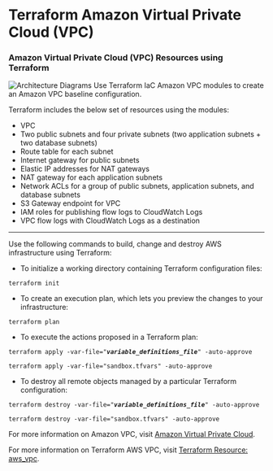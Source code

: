 # Terraform Amazon Virtual Private Cloud (VPC) 
### Amazon Virtual Private Cloud (VPC) Resources using Terraform

![Architecture Diagrams](https://user-images.githubusercontent.com/47545538/188021416-0acb01a1-f666-4cc1-9e9c-6888bb2e8435.jpg)
Use Terraform IaC Amazon VPC modules to create an Amazon VPC baseline configuration.

Terraform includes the below set of resources using the modules:
* VPC
* Two public subnets and four private subnets (two application subnets + two database subnets)
* Route table for each subnet
* Internet gateway for public subnets
* Elastic IP addresses for NAT gateways
* NAT gateway for each application subnets
* Network ACLs for a group of public subnets, application subnets, and database subnets
* S3 Gateway endpoint for VPC
* IAM roles for publishing flow logs to CloudWatch Logs
* VPC flow logs with CloudWatch Logs as a destination

___
Use the following commands to build, change and destroy AWS infrastructure using Terraform:
* To initialize a working directory containing Terraform configuration files:

<pre><code>terraform init</pre></code>

* To create an execution plan, which lets you preview the changes to your infrastructure:

<pre><code>terraform plan</pre></code>

* To execute the actions proposed in a Terraform plan:
<pre><code>terraform apply -var-file="<b><i>variable_definitions_file</b></i>" -auto-approve</pre></code>
<pre><code>terraform apply -var-file="sandbox.tfvars" -auto-approve</pre></code>

* To destroy all remote objects managed by a particular Terraform configuration:
<pre><code>terraform destroy -var-file="<b><i>variable_definitions_file</b></i>" -auto-approve</pre></code>
<pre><code>terraform destroy -var-file="sandbox.tfvars" -auto-approve</pre></code>

For more information on Amazon VPC, visit [Amazon Virtual Private Cloud](https://docs.aws.amazon.com/vpc/latest/userguide/what-is-amazon-vpc.html).

For more information on Terraform AWS VPC, visit [Terraform Resource: aws_vpc](https://registry.terraform.io/providers/hashicorp/aws/latest/docs/resources/vpc).